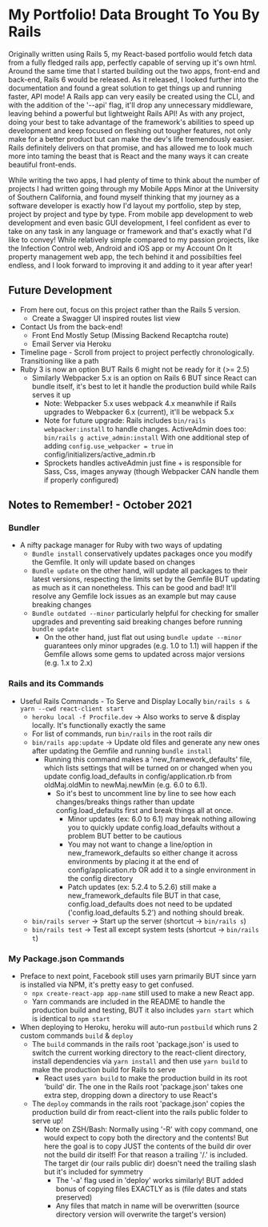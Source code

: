 # My Portfolio! Data Brought To You By Rails

Originally written using Rails 5, my React-based portfolio would fetch data from a fully fledged rails app, perfectly capable of serving up it's own html. Around the same time that I started building out the two apps, front-end and back-end, Rails 6 would be released. As it released, I looked further into the documentation and found a great solution to get things up and running faster, API mode! A Rails app can very easily be created using the CLI, and with the addition of the '--api' flag, it'll drop any unnecessary middleware, leaving behind a powerful but lightweight Rails API! As with any project, doing your best to take advantage of the framework's abilities to speed up development and keep focused on fleshing out tougher features, not only make for a better product but can make the dev's life tremendously easier. Rails definitely delivers on that promise, and has allowed me to look much more into taming the beast that is React and the many ways it can create beautiful front-ends. 

While writing the two apps, I had plenty of time to think about the number of projects I had written going through my Mobile Apps Minor at the University of Southern California, and found myself thinking that my journey as a software developer is exactly how I'd layout my portfolio, step by step, project by project and type by type. From mobile app development to web development and even basic GUI development, I feel confident as ever to take on any task in any language or framework and that's exactly what I'd like to convey! While relatively simple compared to my passion projects, like the Infection Control web, Android and iOS app or my Account On It property management web app, the tech behind it and possibilties feel endless, and I look forward to improving it and adding to it year after year!

## Future Development
- From here out, focus on this project rather than the Rails 5 version. 
  - Create a Swagger UI inspired routes list view 
- Contact Us from the back-end!
  - Front End Mostly Setup (Missing Backend Recaptcha route)
  - Email Server via Heroku
- Timeline page - Scroll from project to project perfectly chronologically. Transitioning like a path
- Ruby 3 is now an option BUT Rails 6 might not be ready for it (>= 2.5)
  - Similarly Webpacker 5.x is an option on Rails 6 BUT since React can bundle itself, it's best to let it handle the production build while Rails serves it up
    - Note: Webpacker 5.x uses webpack 4.x meanwhile if Rails upgrades to Webpacker 6.x (current), it'll be webpack 5.x
    - Note for future upgrade: Rails includes `bin/rails webpacker:install` to handle changes. ActiveAdmin does too: `bin/rails g active_admin:install`
    With one additional step of adding `config.use_webpacker = true` in config/initializers/active_admin.rb
    - Sprockets handles activeAdmin just fine + is responsible for Sass, Css, images anyway (though Webpacker CAN handle them if properly configured)

## Notes to Remember! - October 2021
### Bundler
- A nifty package manager for Ruby with two ways of updating
  - `Bundle install` conservatively updates packages once you modify the Gemfile. It only will update based on changes
  - `Bundle update` on the other hand, will update all packages to their latest versions, respecting the limits set by the Gemfile
    BUT updating as much as it can nonetheless. This can be good and bad! It'll resolve any Gemfile lock issues as an example but may cause breaking changes
  - `Bundle outdated --minor` particularly helpful for checking for smaller upgrades and preventing said breaking changes before running `bundle update`
    - On the other hand, just flat out using `bundle update --minor` guarantees only minor upgrades (e.g. 1.0 to 1.1) will happen if the Gemfile allows some gems to updated across major versions (e.g. 1.x to 2.x)
### Rails and its Commands
- Useful Rails Commands - To Serve and Display Locally `bin/rails s & yarn --cwd react-client start`
  - `heroku local -f Procfile.dev` -> Also works to serve & display locally. It's functionally exactly the same
  - For list of commands, run `bin/rails` in the root rails dir
  - `bin/rails app:update` -> Update old files and generate any new ones after updating the Gemfile and running `bundle install`
    - Running this command makes a 'new_framework_defaults' file, which lists settings that will be turned on or changed when you update config.load_defaults in config/application.rb from oldMaj.oldMin to newMaj.newMin (e.g. 6.0 to 6.1). 
      - So it's best to uncomment line by line to see how each changes/breaks things rather than update config.load_defaults first and break things all at once.
        - Minor updates (ex: 6.0 to 6.1) may break nothing allowing you to quickly update config.load_defaults without a problem BUT better to be cautious
        - You may not want to change a line/option in new_framework_defaults so either change it across environments by placing it at the end of config/application.rb OR add it to a single environment in the config directory
        - Patch updates (ex: 5.2.4 to 5.2.6) still make a new_framework_defaults file BUT in that case, config.load_defaults does not need to be updated ('config.load_defaults 5.2') and nothing should break.
  - `bin/rails server` -> Start up the server (shortcut -> `bin/rails s`)
  - `bin/rails test` -> Test all except system tests (shortcut -> `bin/rails t`)
### My Package.json Commands
- Preface to next point, Facebook still uses yarn primarily BUT since yarn is installed via NPM, it's pretty easy to get confused. 
  - `npx create-react-app app-name` still used to make a new React app. 
  - Yarn commands are included in the README to handle the production build and testing, BUT it also includes `yarn start` which is identical to `npm start` 
- When deploying to Heroku, heroku will auto-run `postbuild` which runs 2 custom commands `build` & `deploy`
  - The `build` commands in the rails root 'package.json' is used to switch the current working directory to the react-client directory, install dependencies via `yarn install` and then use `yarn build` to make the production build for Rails to serve
      - React uses `yarn build` to make the production build in its root 'build' dir. The one in the Rails root 'package.json' takes one extra step, dropping down a directory to use React's
  - The `deploy` commands in the rails root 'package.json' copies the production build dir from react-client into the rails public folder to serve up!
    - Note on ZSH/Bash: Normally using '-R' with copy command, one would expect to copy both the directory and the contents! But here the goal is to
      copy JUST the contents of the build dir over not the build dir itself! For that reason a trailing '/.' is included. The target dir 
      (our rails public dir) doesn't need the trailing slash but it's included for symmetry
      - The '-a' flag used in 'deploy' works similarly! BUT added bonus of copying files EXACTLY as is (file dates and stats preserved)
      - Any files that match in name will be overwritten (source directory version will overwrite the target's version)